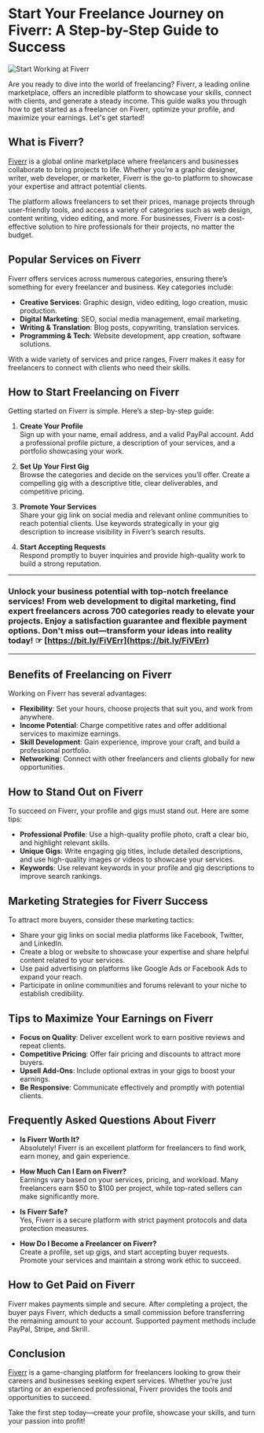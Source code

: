 # Start Your Freelance Journey on Fiverr: A Step-by-Step Guide to Success

![Start Working at Fiverr](https://i0.wp.com/mixflop.com/wp-content/uploads/2023/01/Downloader.la-6192b4099c264.jpg?resize=618%2C412)

Are you ready to dive into the world of freelancing? Fiverr, a leading online marketplace, offers an incredible platform to showcase your skills, connect with clients, and generate a steady income. This guide walks you through how to get started as a freelancer on Fiverr, optimize your profile, and maximize your earnings. Let's get started!

## What is Fiverr?

[Fiverr](https://bit.ly/FiVErr) is a global online marketplace where freelancers and businesses collaborate to bring projects to life. Whether you’re a graphic designer, writer, web developer, or marketer, Fiverr is the go-to platform to showcase your expertise and attract potential clients.

The platform allows freelancers to set their prices, manage projects through user-friendly tools, and access a variety of categories such as web design, content writing, video editing, and more. For businesses, Fiverr is a cost-effective solution to hire professionals for their projects, no matter the budget.

## Popular Services on Fiverr

Fiverr offers services across numerous categories, ensuring there’s something for every freelancer and business. Key categories include:

- **Creative Services**: Graphic design, video editing, logo creation, music production.
- **Digital Marketing**: SEO, social media management, email marketing.
- **Writing & Translation**: Blog posts, copywriting, translation services.
- **Programming & Tech**: Website development, app creation, software solutions.

With a wide variety of services and price ranges, Fiverr makes it easy for freelancers to connect with clients who need their skills.

## How to Start Freelancing on Fiverr

Getting started on Fiverr is simple. Here’s a step-by-step guide:

1. **Create Your Profile**  
   Sign up with your name, email address, and a valid PayPal account. Add a professional profile picture, a description of your services, and a portfolio showcasing your work.

2. **Set Up Your First Gig**  
   Browse the categories and decide on the services you’ll offer. Create a compelling gig with a descriptive title, clear deliverables, and competitive pricing.

3. **Promote Your Services**  
   Share your gig link on social media and relevant online communities to reach potential clients. Use keywords strategically in your gig description to increase visibility in Fiverr’s search results.

4. **Start Accepting Requests**  
   Respond promptly to buyer inquiries and provide high-quality work to build a strong reputation.

---

### Unlock your business potential with top-notch freelance services! From web development to digital marketing, find expert freelancers across 700 categories ready to elevate your projects. Enjoy a satisfaction guarantee and flexible payment options. Don't miss out—transform your ideas into reality today! ☞ [https://bit.ly/FiVErr](https://bit.ly/FiVErr)

---

## Benefits of Freelancing on Fiverr

Working on Fiverr has several advantages:

- **Flexibility**: Set your hours, choose projects that suit you, and work from anywhere.
- **Income Potential**: Charge competitive rates and offer additional services to maximize earnings.
- **Skill Development**: Gain experience, improve your craft, and build a professional portfolio.
- **Networking**: Connect with other freelancers and clients globally for new opportunities.

## How to Stand Out on Fiverr

To succeed on Fiverr, your profile and gigs must stand out. Here are some tips:

- **Professional Profile**: Use a high-quality profile photo, craft a clear bio, and highlight relevant skills.
- **Unique Gigs**: Write engaging gig titles, include detailed descriptions, and use high-quality images or videos to showcase your services.
- **Keywords**: Use relevant keywords in your profile and gig descriptions to improve search rankings.

## Marketing Strategies for Fiverr Success

To attract more buyers, consider these marketing tactics:

- Share your gig links on social media platforms like Facebook, Twitter, and LinkedIn.
- Create a blog or website to showcase your expertise and share helpful content related to your services.
- Use paid advertising on platforms like Google Ads or Facebook Ads to expand your reach.
- Participate in online communities and forums relevant to your niche to establish credibility.

## Tips to Maximize Your Earnings on Fiverr

- **Focus on Quality**: Deliver excellent work to earn positive reviews and repeat clients.
- **Competitive Pricing**: Offer fair pricing and discounts to attract more buyers.
- **Upsell Add-Ons**: Include optional extras in your gigs to boost your earnings.
- **Be Responsive**: Communicate effectively and promptly with potential clients.

## Frequently Asked Questions About Fiverr

- **Is Fiverr Worth It?**  
  Absolutely! Fiverr is an excellent platform for freelancers to find work, earn money, and gain experience.

- **How Much Can I Earn on Fiverr?**  
  Earnings vary based on your services, pricing, and workload. Many freelancers earn $50 to $100 per project, while top-rated sellers can make significantly more.

- **Is Fiverr Safe?**  
  Yes, Fiverr is a secure platform with strict payment protocols and data protection measures.

- **How Do I Become a Freelancer on Fiverr?**  
  Create a profile, set up gigs, and start accepting buyer requests. Promote your services and maintain a strong work ethic to succeed.

## How to Get Paid on Fiverr

Fiverr makes payments simple and secure. After completing a project, the buyer pays Fiverr, which deducts a small commission before transferring the remaining amount to your account. Supported payment methods include PayPal, Stripe, and Skrill.

## Conclusion

[Fiverr](https://bit.ly/FiVErr) is a game-changing platform for freelancers looking to grow their careers and businesses seeking expert services. Whether you’re just starting or an experienced professional, Fiverr provides the tools and opportunities to succeed.

Take the first step today—create your profile, showcase your skills, and turn your passion into profit!
